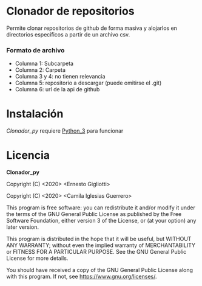 # Clonador de repositorios
Permite clonar repositorios de github de forma masiva y alojarlos en directorios específicos a partir de un archivo csv.

### Formato de archivo
* Columna 1: Subcarpeta
* Columna 2: Carpeta
* Columna 3 y 4: no tienen relevancia
* Columna 5: repositorio a descargar (puede omitirse el .git)
* Columna 6: url de la api de github

# Instalación
*Clonador_py* requiere [Python_3](https://www.python.org/download/releases/3.0/) para funcionar


# Licencia

**Clonador_py**

Copyright (C) \<2020>  \<Ernesto Gigliotti>

Copyright (C) \<2020>  \<Camila Iglesias Guerrero>

This program is free software: you can redistribute it and/or modify
it under the terms of the GNU General Public License as published by
the Free Software Foundation, either version 3 of the License, or
(at your option) any later version.

This program is distributed in the hope that it will be useful,
but WITHOUT ANY WARRANTY; without even the implied warranty of
MERCHANTABILITY or FITNESS FOR A PARTICULAR PURPOSE.  See the
GNU General Public License for more details.

You should have received a copy of the GNU General Public License
along with this program.  If not, see <https://www.gnu.org/licenses/>.

